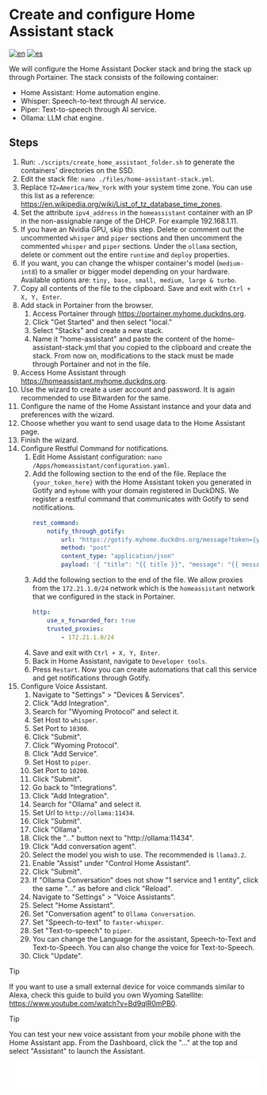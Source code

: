 # Create and configure Home Assistant stack

[![en](https://img.shields.io/badge/lang-en-blue.svg)](Create%20and%20configure%20home%20assistant%20stack.md)
[![es](https://img.shields.io/badge/lang-es-blue.svg)](Create%20and%20configure%20home%20assistant%20stack.es.md)

We will configure the Home Assistant Docker stack and bring the stack up through Portainer. The stack consists of the following container:

- Home Assistant: Home automation engine.
- Whisper: Speech-to-text through AI service.
- Piper: Text-to-speech through AI service.
- Ollama: LLM chat engine.

## Steps

1. Run: `./scripts/create_home_assistant_folder.sh` to generate the containers' directories on the SSD.
2. Edit the stack file: `nano ./files/home-assistant-stack.yml`.
3. Replace `TZ=America/New_York` with your system time zone. You can use this list as a reference: https://en.wikipedia.org/wiki/List_of_tz_database_time_zones.
4. Set the attribute `ipv4_address` in the `homeassistant` container with an IP in the non-assignable range of the DHCP. For example 192.168.1.11.
5. If you have an Nvidia GPU, skip this step. Delete or comment out the uncommented `whisper` and `piper` sections and then uncomment the commented `whisper` and `piper` sections. Under the `ollama` section, delete or comment out the entire `runtime` and `deploy` properties.
6. If you want, you can change the whisper container's model (`medium-int8`) to a smaller or bigger model depending on your hardware. Available options are: `tiny, base, small, medium, large & turbo`.
7. Copy all contents of the file to the clipboard. Save and exit with `Ctrl + X, Y, Enter`.
8. Add stack in Portainer from the browser.
    1. Access Portainer through https://portainer.myhome.duckdns.org.
    2. Click "Get Started" and then select "local."
    3. Select "Stacks" and create a new stack.
    4. Name it "home-assistant" and paste the content of the home-assistant-stack.yml that you copied to the clipboard and create the stack. From now on, modifications to the stack must be made through Portainer and not in the file.
9. Access Home Assistant through https://homeassistant.myhome.duckdns.org.
10. Use the wizard to create a user account and password. It is again recommended to use Bitwarden for the same.
11. Configure the name of the Home Assistant instance and your data and preferences with the wizard.
12. Choose whether you want to send usage data to the Home Assistant page.
13. Finish the wizard.
14. Configure Restful Command for notifications.
    1. Edit Home Assistant configuration: `nano /Apps/homeassistant/configuration.yaml`.
    2. Add the following section to the end of the file. Replace the `{your_token_here}` with the Home Assistant token you generated in Gotify and `myhome` with your domain registered in DuckDNS. We register a restful command that communicates with Gotify to send notifications.
        ```yml
        rest_command:
            notify_through_gotify:
                url: "https://gotify.myhome.duckdns.org/message?token={your_token_here}"
                method: "post"
                content_type: "application/json"
                payload: '{ "title": "{{ title }}", "message": "{{ message }}", "priority": {{ priority }} }'
        ```
    3. Add the following section to the end of the file. We allow proxies from the `172.21.1.0/24` network which is the `homeassistant` network that we configured in the stack in Portainer.
        ```yml
        http:
            use_x_forwarded_for: true
            trusted_proxies:
                - 172.21.1.0/24
        ```
    4. Save and exit with `Ctrl + X, Y, Enter`.
    5. Back in Home Assistant, navigate to `Developer tools`.
    6. Press `Restart`. Now you can create automations that call this service and get notifications through Gotify.
15. Configure Voice Assistant.
    1. Navigate to "Settings" > "Devices & Services".
    2. Click "Add Integration".
    3. Search for "Wyoming Protocol" and select it.
    4. Set Host to `whisper`.
    5. Set Port to `10300`.
    6. Click "Submit".
    7. Click "Wyoming Protocol".
    8. Click "Add Service".
    9. Set Host to `piper`.
    10. Set Port to `10200`.
    11. Click "Submit".
    12. Go back to "Integrations".
    13. Click "Add Integration".
    14. Search for "Ollama" and select it.
    15. Set Url to `http://ollama:11434`.
    16. Click "Submit".
    17. Click "Ollama".
    18. Click the "..." button next to "http://ollama:11434".
    19. Click "Add conversation agent".
    20. Select the model you wish to use. The recommended is `llama3.2`.
    21. Enable "Assist" under "Control Home Assistant".
    22. Click "Submit".
    23. If "Ollama Conversation" does not show "1 service and 1 entity", click the same "..." as before and click "Reload".
    24. Navigate to "Settings" > "Voice Assistants".
    25. Select "Home Assistant".
    26. Set "Conversation agent" to `Ollama Conversation`.
    27. Set "Speech-to-text" to `faster-whisper`.
    28. Set "Text-to-speech" to `piper`.
    29. You can change the Language for the assistant, Speech-to-Text and Text-to-Speech. You can also change the voice for Text-to-Speech.
    30. Click "Update".

> [!TIP]
> If you want to use a small external device for voice commands similar to Alexa, check this guide to build you own Wyoming Satellite: https://www.youtube.com/watch?v=Bd9qlR0mPB0.

> [!TIP]
> You can test your new voice assistant from your mobile phone with the Home Assistant app. From the Dashboard, click the "..." at the top and select "Assistant" to launch the Assistant.

[<img width="33.3%" src="buttons/prev-Create and configure arr applications stack.svg" alt="Create and configure arr applications stack">](Create%20and%20configure%20arr%20applications%20stack.md)[<img width="33.3%" src="buttons/jump-Index.svg" alt="Index">](README.md)[<img width="33.3%" src="buttons/next-Create and configure private external traffic stack optional.svg" alt="Create and configure private external traffic stack (Optional)">](Create%20and%20configure%20private%20external%20traffic%20stack%20optional.md)